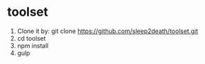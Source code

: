 # toolset
1. Clone it by: git clone https://github.com/sleep2death/toolset.git
1. cd toolset
1. npm install
1. gulp

